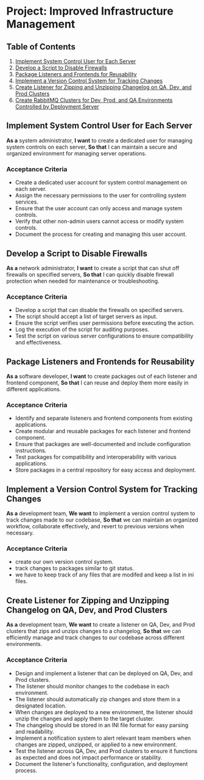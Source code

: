 # Project: Improved Infrastructure Management

## Table of Contents

1.  [Implement System Control User for Each Server](https://chat.openai.com/chat?model=gpt-4#implement-system-control-user-for-each-server)
2.  [Develop a Script to Disable Firewalls](https://chat.openai.com/chat?model=gpt-4#develop-a-script-to-disable-firewalls)
3.  [Package Listeners and Frontends for Reusability](https://chat.openai.com/chat?model=gpt-4#package-listeners-and-frontends-for-reusability)
4.  [Implement a Version Control System for Tracking Changes](https://chat.openai.com/chat?model=gpt-4#implement-a-version-control-system-for-tracking-changes)
5.  [Create Listener for Zipping and Unzipping Changelog on QA, Dev, and Prod Clusters](https://chat.openai.com/chat?model=gpt-4#create-listener-for-zipping-and-unzipping-changelog-on-qa-dev-and-prod-clusters)
6.  [Create RabbitMQ Clusters for Dev, Prod, and QA Environments Controlled by Deployment Server](https://chat.openai.com/chat?model=gpt-4#create-rabbitmq-clusters-for-dev-prod-and-qa-environments-controlled-by-deployment-server)

## Implement System Control User for Each Server

**As a** system administrator, **I want** to create a dedicated user for managing system controls on each server, **So that** I can maintain a secure and organized environment for managing server operations.

### Acceptance Criteria

-   Create a dedicated user account for system control management on each server.
-   Assign the necessary permissions to the user for controlling system services.
-   Ensure that the user account can only access and manage system controls.
-   Verify that other non-admin users cannot access or modify system controls.
-   Document the process for creating and managing this user account.

## Develop a Script to Disable Firewalls

**As a** network administrator, **I want** to create a script that can shut off firewalls on specified servers, **So that** I can quickly disable firewall protection when needed for maintenance or troubleshooting.

### Acceptance Criteria

-   Develop a script that can disable the firewalls on specified servers.
-   The script should accept a list of target servers as input.
-   Ensure the script verifies user permissions before executing the action.
-   Log the execution of the script for auditing purposes.
-   Test the script on various server configurations to ensure compatibility and effectiveness.

## Package Listeners and Frontends for Reusability

**As a** software developer, **I want** to create packages out of each listener and frontend component, **So that** I can reuse and deploy them more easily in different applications.

### Acceptance Criteria

-   Identify and separate listeners and frontend components from existing applications.
-   Create modular and reusable packages for each listener and frontend component.
-   Ensure that packages are well-documented and include configuration instructions.
-   Test packages for compatibility and interoperability with various applications.
-   Store packages in a central repository for easy access and deployment.

## Implement a Version Control System for Tracking Changes

**As a** development team, **We want** to implement a version control system to track changes made to our codebase, **So that** we can maintain an organized workflow, collaborate effectively, and revert to previous versions when necessary.

### Acceptance Criteria

-   create our own version control system.
-   track changes to packages similar to git status.
-   we have to keep track of any files that are modifed and keep a list in ini files.




## Create Listener for Zipping and Unzipping Changelog on QA, Dev, and Prod Clusters

**As a** development team, **We want** to create a listener on QA, Dev, and Prod clusters that zips and unzips changes to a changelog, **So that** we can efficiently manage and track changes to our codebase across different environments.

### Acceptance Criteria

-   Design and implement a listener that can be deployed on QA, Dev, and Prod clusters.
-   The listener should monitor changes to the codebase in each environment.
-   The listener should automatically zip changes and store them in a designated location.
-   When changes are deployed to a new environment, the listener should unzip the changes and apply them to the target cluster.
-   The changelog should be stored in an INI file format for easy parsing and readability.
-   Implement a notification system to alert relevant team members when changes are zipped, unzipped, or applied to a new environment.
-   Test the listener across QA, Dev, and Prod clusters to ensure it functions as expected and does not impact performance or stability.
-   Document the listener's functionality, configuration, and deployment process.
